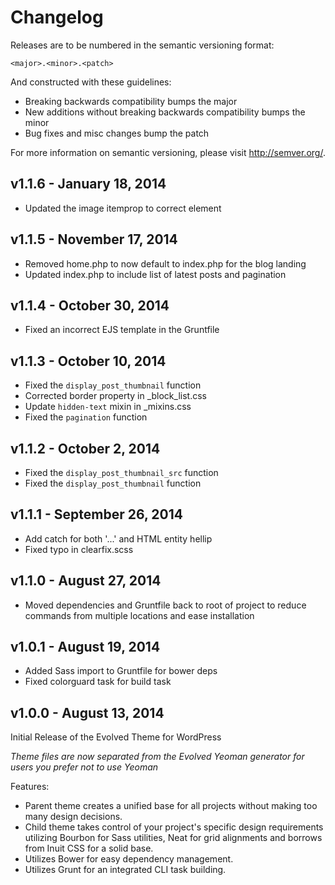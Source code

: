 # Changelog

Releases are to be numbered in the semantic versioning format:

`<major>.<minor>.<patch>`

And constructed with these guidelines:

* Breaking backwards compatibility bumps the major
* New additions without breaking backwards compatibility bumps the minor
* Bug fixes and misc changes bump the patch

For more information on semantic versioning, please visit http://semver.org/.

## v1.1.6 - January 18, 2014
- Updated the image itemprop to correct element

## v1.1.5 - November 17, 2014
- Removed home.php to now default to index.php for the blog landing
- Updated index.php to include list of latest posts and pagination

## v1.1.4 - October 30, 2014
- Fixed an incorrect EJS template in the Gruntfile

## v1.1.3 - October 10, 2014
- Fixed the `display_post_thumbnail` function
- Corrected border property in \_block\_list.css
- Update `hidden-text` mixin in \_mixins.css
- Fixed the `pagination` function

## v1.1.2 - October 2, 2014

- Fixed the `display_post_thumbnail_src` function
- Fixed the `display_post_thumbnail` function

## v1.1.1 - September 26, 2014

- Add catch for both '...' and HTML entity hellip
- Fixed typo in clearfix.scss

## v1.1.0 - August 27, 2014

- Moved dependencies and Gruntfile back to root of project to reduce commands from multiple locations and ease installation

## v1.0.1 - August 19, 2014

- Added Sass import to Gruntfile for bower deps
- Fixed colorguard task for build task

## v1.0.0 - August 13, 2014

Initial Release of the Evolved Theme for WordPress

*Theme files are now separated from the Evolved Yeoman generator for users you prefer not to use Yeoman*

Features:

- Parent theme creates a unified base for all projects without making too many design decisions.
- Child theme takes control of your project's specific design requirements utilizing Bourbon for Sass utilities, Neat for grid alignments and borrows from Inuit CSS for a solid base.
- Utilizes Bower for easy dependency management.
- Utilizes Grunt for an integrated CLI task building.
